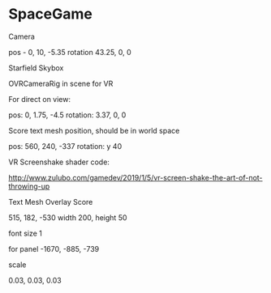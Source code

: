 # SpaceGame



Camera

pos - 0, 10, -5.35
rotation 43.25, 0, 0


Starfield Skybox

OVRCameraRig in scene for VR




For direct on view:

pos: 0, 1.75, -4.5
rotation: 3.37, 0, 0


Score text mesh position, should be in world space

pos: 560, 240, -337
rotation: y 40


VR Screenshake shader code:

http://www.zulubo.com/gamedev/2019/1/5/vr-screen-shake-the-art-of-not-throwing-up



Text Mesh Overlay Score

515, 182, -530
width 200, height 50

font size 1

for panel
-1670, -885, -739

scale

0.03, 0.03, 0.03

